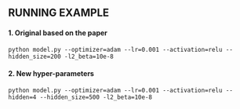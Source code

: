 ## RUNNING EXAMPLE
#### 1. Original based on the paper  
`python model.py --optimizer=adam --lr=0.001 --activation=relu --hidden_size=200 -l2_beta=10e-8`  
#### 2. New hyper-parameters
`python model.py --optimizer=adam --lr=0.001 --activation=relu --hidden=4 --hidden_size=500 -l2_beta=10e-8`  
